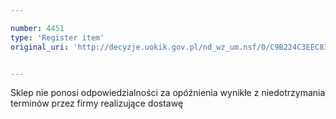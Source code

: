 ```yaml
---

number: 4451
type: 'Register item'
original_uri: 'http://decyzje.uokik.gov.pl/nd_wz_um.nsf/0/C9B224C3EEC83705C1257B4900288B47?OpenDocument'


---
```


Sklep nie ponosi odpowiedzialności za opóźnienia wynikłe z niedotrzymania terminów przez firmy realizujące dostawę
